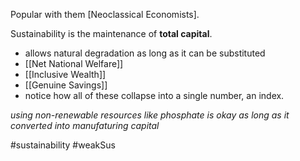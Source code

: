 Popular with them [Neoclassical Economists].

Sustainability is the maintenance of **total capital**.
- allows natural degradation as long as it can be substituted
- [[Net National Welfare]]
- [[Inclusive Wealth]]
- [[Genuine Savings]]
- notice how all of these collapse into a single number, an index.

*using non-renewable resources like phosphate is okay as long as it converted into manufaturing capital*

#sustainability #weakSus